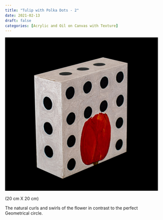 ```yaml
---
title: "Tulip with Polka Dots - 2"
date: 2021-02-13
draft: false
categories: [Acrylic and Oil on Canvas with Texture]
---
```


![](Tulip-with-Polka-dots-2-1.jpg)

(20 cm X 20 cm)

The natural curls and swirls of the flower in contrast to the perfect Geometrical circle.